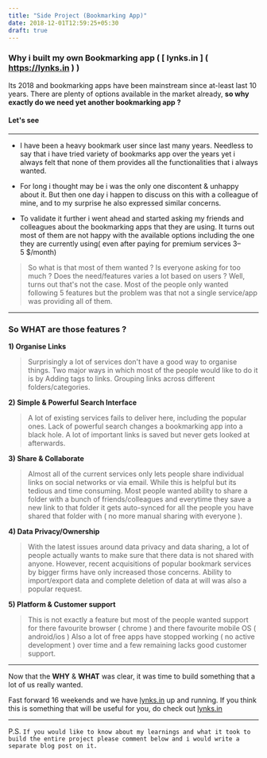 ```yaml
---
title: "Side Project (Bookmarking App)"
date: 2018-12-01T12:59:25+05:30
draft: true
---
```


### Why i built my own Bookmarking app ( [ lynks.in ] ( https://lynks.in ) )

Its 2018 and bookmarking apps have been mainstream since at-least last 10 years.
There are plenty of options available in the market already, __so why exactly do we need yet another bookmarking app ?__


#### Let's see
---

* I have been a heavy bookmark user since last many years. Needless to say that i have tried variety of bookmarks app over the years yet i always felt that none of them provides all the functionalities that i always wanted.

* For long i thought may be i was the only one discontent & unhappy about it. But then one day i happen to discuss on this with a colleague of mine, and to my surprise he also expressed similar concerns.

* To validate it further i went ahead and started asking my friends and colleagues about the bookmarking apps that they are using. It turns out most of them are not happy with the available options including the one they are currently using( even after paying for premium services 3–5 $/month)

>So what is that most of them wanted ? Is everyone asking for too much ? Does the need/features varies a lot based on users ?
Well, turns out that's not the case. Most of the people only wanted following 5 features but the problem was that not a single service/app was providing all of them.

---

### So __WHAT__ are those features ?
__1) Organise Links__

>Surprisingly a lot of services don't have a good way to organise things. Two major ways in which most of the people would like to do it is by
Adding tags to links.
Grouping links across different folders/categories.

__2) Simple & Powerful Search Interface__

> A lot of existing services fails to deliver here, including the popular ones.
Lack of powerful search changes a bookmarking app into a black hole. A lot of important links is saved but never gets looked at afterwards.

__3) Share & Collaborate__

>Almost all of the current services only lets people share individual links on social networks or via email. While this is helpful but its tedious and time consuming.
Most people wanted ability to share a folder with a bunch of friends/colleagues and everytime they save a new link to that folder it gets auto-synced for all the people you have shared that folder with ( no more manual sharing with everyone ).

__4) Data Privacy/Ownership__

>With the latest issues around data privacy and data sharing, a lot of people actually wants to make sure that there data is not shared with anyone.
However, recent acquisitions of popular bookmark services by bigger firms have only increased those concerns.
Ability to import/export data and complete deletion of data at will was also a popular request.

__5) Platform & Customer support__

>This is not exactly a feature but most of the people wanted support for there favourite browser ( chrome ) and there favourite mobile OS ( android/ios )
Also a lot of free apps have stopped working ( no active development ) over time and a few remaining lacks good customer support.

---

Now that the __WHY__ & __WHAT__ was clear, it was time to build something that a lot of us really wanted.

Fast forward 16 weekends and we have [lynks.in](https://lynks.in) up and running.
If you think this is something that will be useful for you, do check out [lynks.in](https://lynks.in)

---

P.S. `If you would like to know about my learnings and what it took to build the entire project please comment below
 and i would write a separate blog post on it.`
